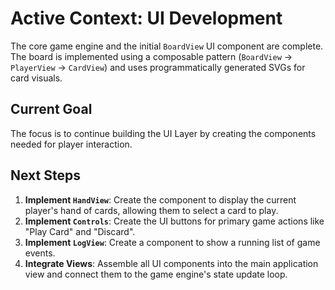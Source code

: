 # Active Context: UI Development

The core game engine and the initial `BoardView` UI component are complete. The board is implemented using a composable pattern (`BoardView` -> `PlayerView` -> `CardView`) and uses programmatically generated SVGs for card visuals.

## Current Goal
The focus is to continue building the UI Layer by creating the components needed for player interaction.

## Next Steps
1.  **Implement `HandView`**: Create the component to display the current player's hand of cards, allowing them to select a card to play.
2.  **Implement `Controls`**: Create the UI buttons for primary game actions like "Play Card" and "Discard".
3.  **Implement `LogView`**: Create a component to show a running list of game events.
4.  **Integrate Views**: Assemble all UI components into the main application view and connect them to the game engine's state update loop. 
